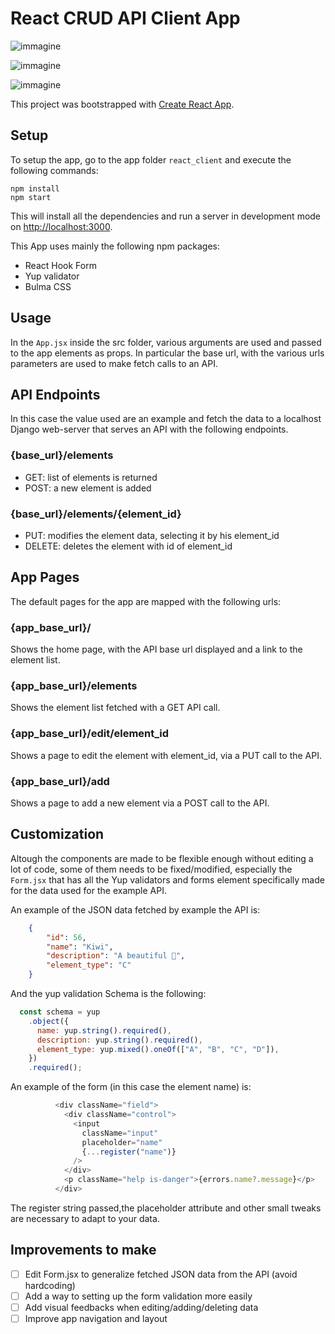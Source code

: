 # React CRUD API Client App

![immagine](https://user-images.githubusercontent.com/67196406/210624907-57ab5337-ab01-4238-bd0d-a67306907949.png)

![immagine](https://user-images.githubusercontent.com/67196406/210624999-846e2b24-686f-4adc-aa84-6961d6cbe64d.png)

![immagine](https://user-images.githubusercontent.com/67196406/210625070-e20bd03a-60d9-4993-8935-bc442bca076d.png)



This project was bootstrapped with [Create React App](https://github.com/facebook/create-react-app).

## Setup

To setup the app, go to the app folder `react_client` and execute the following commands:

    npm install
    npm start

This will install all the dependencies and run a server in development mode on [http://localhost:3000](http://localhost:3000).

This App uses mainly the following npm packages:
- React Hook Form
- Yup validator
- Bulma CSS

## Usage

In the `App.jsx` inside the src folder, various arguments are used and passed to the app elements as props.
In particular the base url, with the various urls parameters are used to make fetch calls to an API.

## API Endpoints
In this case the value used are an example and fetch the data to a localhost Django web-server that serves an API with the following endpoints.

### **{base_url}/elements**
- GET: list of elements is returned
- POST: a new element is added

### **{base_url}/elements/{element_id}**
- PUT: modifies the element data, selecting it by his element_id
- DELETE: deletes the element with id of element_id

## App Pages
The default pages for the app are mapped with the following urls:

### **{app_base_url}/**
Shows the home page, with the API base url displayed and a link to the element list.

### **{app_base_url}/elements**
Shows the element list fetched with a GET API call.

### **{app_base_url}/edit/element_id**
Shows a page to edit the element with element_id, via a PUT call to the API.

### **{app_base_url}/add**
Shows a page to add a new element via a POST call to the API.

## Customization
Altough the components are made to be flexible enough without editing a lot of code, some of them needs to be fixed/modified, especially the `Form.jsx` that has all the Yup validators and forms element specifically made for the data used for the example API.

An example of the JSON data fetched by example the API is:

```JSON
    {
        "id": 56,
        "name": "Kiwi",
        "description": "A beautiful 🥝",
        "element_type": "C"
    }
```
And the yup validation Schema is the following:

```JavaScript
  const schema = yup
    .object({
      name: yup.string().required(),
      description: yup.string().required(),
      element_type: yup.mixed().oneOf(["A", "B", "C", "D"]),
    })
    .required();
```
An example of the form (in this case the element name) is:

```JavaScript
          <div className="field">
            <div className="control">
              <input
                className="input"
                placeholder="name"
                {...register("name")}
              />
            </div>
            <p className="help is-danger">{errors.name?.message}</p>
          </div>
```

The register string passed,the placeholder attribute and other small tweaks are necessary to adapt to your data.

## Improvements to make
- [ ] Edit Form.jsx to generalize fetched JSON data from the API (avoid hardcoding)
- [ ] Add a way to setting up the form validation more easily
- [ ] Add visual feedbacks when editing/adding/deleting data 
- [ ] Improve app navigation and layout
